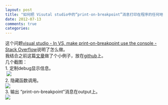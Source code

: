```yaml
---
layout: post
title: "如何把 Visutal studio中的“print-on-breakpoint”消息打印在程序的任何地方"
date: 2012-07-13
comments: true
categories: 
---
```

这个问题<a href="http://stackoverflow.com/questions/7756250/in-vs-make-print-on-breakpoint-use-the-console">visual studio - In VS, make print-on-breakpoint use the console - Stack Overflow</a>说明了怎么做。<br />我结合之前这篇<a href="http://www.cnblogs.com/fresky/articles/2133378.html">文章</a>做了个小例子，放在<a href="https://github.com/fresky/DebuggerAttribute">github</a>上。<br />几个截图：<br />1. 定制debug显示信息。<br />&nbsp;<img style="max-width: 800px;" src="http://images.cnblogs.com/cnblogs_com/fresky/201207/201207131721013084.png" /><br />2. 隐藏函数调用。<br /><img style="max-width: 800px;" src="http://images.cnblogs.com/cnblogs_com/fresky/201207/201207131722538406.png" /><br />3. 输出 “print-on-breakpoint”消息在output上。<br /><img style="max-width: 800px;" src="http://images.cnblogs.com/cnblogs_com/fresky/201207/201207131723227528.png" /><br /><blockquote></blockquote>